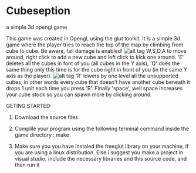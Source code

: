 # Cubeseption
a simple 3d opengl game

This game was created in Opengl, using the glut toolkit. It is a simple 3d game where the player tries to reach the top of the map by climbing from cube to cube. Be aware, fall damage is enabled!
![alt tag](https://cloud.githubusercontent.com/assets/10997512/20861655/f71c95b2-b99d-11e6-8157-00091d2afe80.PNG)
W,S,D,A to move around, right click to add a new cube and left click to kick one around. 'E' deletes all the cubes in font of you (all cubes in the Y axis), 'Q' does the same thing only this time is for the cube right in front of you (in the same Y axis as the player).
![alt tag](https://cloud.githubusercontent.com/assets/10997512/20861656/f9b36c9c-b99d-11e6-9415-55821c9a5fb1.PNG)
'R' lowers by one level all the unsupported cubes, in other words every cube that doesn't have another cube beneath it drops 1 unit each time you press 'R'. Finally 'space', well space increases your cube stock so you can spawn more by clicking around.


GETING STARTED:

1) Download the source files

2) Complile your program using the following terminal command inside the game directory : make

3) Make sure you you have instaled the freeglut library on your machine, if you are using a linux distribution. Else i suggest you make a project in visual studio, include the necessary libraries and this source code, and then run it
